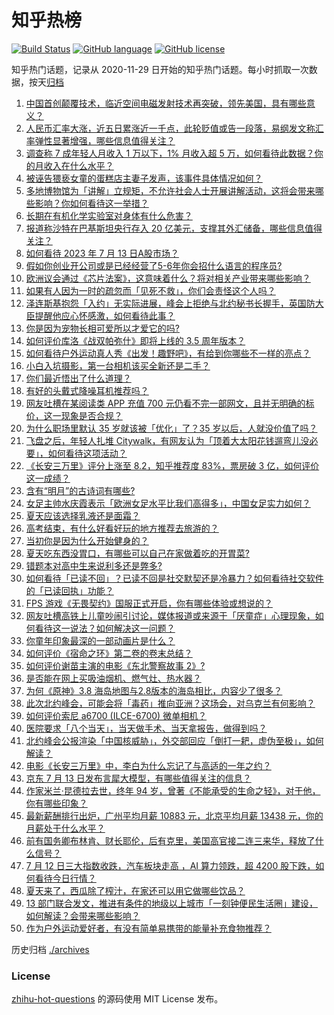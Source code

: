 # 知乎热榜
[![Build Status](https://github.com/ToWeLong/zhihu-hot-questions/workflows/CI/badge.svg)](https://github.com/ToWeLong/zhihu-hot-questions/actions)
[![GitHub language](https://img.shields.io/badge/language-golang-orange.svg)](https://golang.org/)
[![GitHub license](https://img.shields.io/github/license/ToWeLong/zhihu-hot-questions)](https://github.com/ToWeLong/zhihu-hot-questions/blob/main/LICENSE)

知乎热门话题，记录从 2020-11-29 日开始的知乎热门话题。每小时抓取一次数据，按天[归档](./archives)

<!-- BEGIN -->

1. [中国首创颠覆技术，临近空间电磁发射技术再突破，领先美国，具有哪些意义？](https://www.zhihu.com/question/611818563)
1. [人民币汇率大涨，近五日累涨近一千点，此轮贬值或告一段落，易纲发文称汇率弹性显著增强，哪些信息值得关注？](https://www.zhihu.com/question/611856950)
1. [调查称 7 成年轻人月收入 1 万以下，1% 月收入超 5 万，如何看待此数据？你的月收入在什么水平？](https://www.zhihu.com/question/611703189)
1. [被诬告猥亵女童的蛋糕店主妻子发声，该事件具体情况如何？](https://www.zhihu.com/question/611687170)
1. [多地博物馆为「讲解」立规矩，不允许社会人士开展讲解活动，这将会带来哪些影响？你如何看待这一举措？](https://www.zhihu.com/question/611700162)
1. [长期在有机化学实验室对身体有什么危害？](https://www.zhihu.com/question/263741321)
1. [报道称沙特在巴基斯坦央行存入 20 亿美元，支撑其外汇储备，哪些信息值得关注？](https://www.zhihu.com/question/611662698)
1. [如何看待 2023 年 7 月 13 日A股市场？](https://www.zhihu.com/question/611856396)
1. [假如你创业开公司或是已经经营了5-6年你会招什么语言的程序员?](https://www.zhihu.com/question/611194909)
1. [欧洲议会通过《芯片法案》，这意味着什么？将对相关产业带来哪些影响？](https://www.zhihu.com/question/611813227)
1. [如果有人因为一时的疏忽而「见死不救」，你们会责怪这个人吗？](https://www.zhihu.com/question/611773533)
1. [泽连斯基抱怨「入约」无实际进展，峰会上拒绝与北约秘书长握手，英国防大臣提醒他应心怀感激，如何看待此事？](https://www.zhihu.com/question/611856980)
1. [你是因为宠物长相可爱所以才爱它的吗?](https://www.zhihu.com/question/609085095)
1. [如何评价库洛《战双帕弥什》即将上线的 3.5 周年版本？](https://www.zhihu.com/question/611520886)
1. [如何看待户外运动真人秀《出发！趣野吧》，有给到你哪些不一样的亮点？](https://www.zhihu.com/question/611767846)
1. [小白入坑摄影，第一台相机该买全新还是二手？](https://www.zhihu.com/question/611326099)
1. [你们最近悟出了什么道理？](https://www.zhihu.com/question/607789584)
1. [有好的头戴式降噪耳机推荐吗？](https://www.zhihu.com/question/607044201)
1. [网友吐槽在某阅读类 APP 充值 700 元仍看不完一部网文，且并无明确的标价，这一现象是否合规？](https://www.zhihu.com/question/611700839)
1. [为什么职场里默认 35 岁就该被「优化」了？35 岁以后，人就没价值了吗？](https://www.zhihu.com/question/611694440)
1. [飞盘之后，年轻人扎堆 Citywalk，有网友认为「顶着大太阳花钱遛弯儿没必要」，如何看待这项活动？](https://www.zhihu.com/question/611705071)
1. [《长安三万里》评分上涨至 8.2，知乎推荐度 83%，票房破 3 亿，如何评价这一成绩？](https://www.zhihu.com/question/611296005)
1. [含有“明月”的古诗词有哪些?](https://www.zhihu.com/question/606515816)
1. [女足主帅水庆霞表示「欧洲女足水平比我们高得多」，中国女足实力如何？](https://www.zhihu.com/question/611468729)
1. [夏天应该选择乳液还是面霜？](https://www.zhihu.com/question/607293898)
1. [高考结束，有什么好看好玩的地方推荐去旅游的？](https://www.zhihu.com/question/605978663)
1. [当初你是因为什么开始健身的？](https://www.zhihu.com/question/608859216)
1. [夏天吃东西没胃口，有哪些可以自己在家做着吃的开胃菜?](https://www.zhihu.com/question/608059126)
1. [错题本对高中生来说利多还是弊多?](https://www.zhihu.com/question/611315083)
1. [如何看待「已读不回」？已读不回是社交默契还是冷暴力？如何看待社交软件的「已读回执」功能？](https://www.zhihu.com/question/611722499)
1. [FPS 游戏《无畏契约》国服正式开启，你有哪些体验或想说的？](https://www.zhihu.com/question/611551902)
1. [网友吐槽高铁上儿童吵闹引讨论，媒体报道或来源于「厌童症」心理现象，如何看待这一说法？如何解决这一问题？](https://www.zhihu.com/question/611512782)
1. [你童年印象最深的一部动画片是什么？](https://www.zhihu.com/question/611043450)
1. [如何评价《宿命之环》第二卷的卷末总结？](https://www.zhihu.com/question/611776520)
1. [如何评价谢苗主演的电影《东北警察故事 2》?](https://www.zhihu.com/question/611110944)
1. [是否能在网上买吸油烟机、燃气灶、热水器？](https://www.zhihu.com/question/271307525)
1. [为何《原神》3.8 海岛地图与2.8版本的海岛相比，内容少了很多？](https://www.zhihu.com/question/611308656)
1. [此次北约峰会，可能会将「毒药」推向亚洲？这场会，对乌克兰有何影响？](https://www.zhihu.com/question/611484682)
1. [如何评价索尼 a6700 (ILCE-6700) 微单相机？](https://www.zhihu.com/question/611813567)
1. [医院要求「八个当天」，当天做手术、当天拿报告，做得到吗？](https://www.zhihu.com/question/611709050)
1. [北约峰会公报渲染「中国核威胁」，外交部回应「倒打一耙，虚伪至极」，如何解读？](https://www.zhihu.com/question/611716888)
1. [电影《长安三万里》中，李白为什么忘记了与高适的一年之约？](https://www.zhihu.com/question/611224954)
1. [京东 7 月 13 日发布言犀大模型，有哪些值得关注的信息？](https://www.zhihu.com/question/611656790)
1. [作家米兰·昆德拉去世，终年 94 岁，曾著《不能承受的生命之轻》，对于他，你有哪些印象？](https://www.zhihu.com/question/611731402)
1. [最新薪酬排行出炉，广州平均月薪 10883 元，北京平均月薪 13438 元，你的月薪处于什么水平？](https://www.zhihu.com/question/611878141)
1. [前有国务卿布林肯、财长耶伦，后有克里，美国高官接二连三来华，释放了什么信号？](https://www.zhihu.com/question/611715613)
1. [7 月 12 日三大指数收跌，汽车板块走高 ，AI 算力领跌，超 4200 股下跌，如何看待今日行情？](https://www.zhihu.com/question/611666950)
1. [夏天来了，西瓜除了榨汁，在家还可以用它做哪些饮品？](https://www.zhihu.com/question/600824822)
1. [13 部门联合发文，推进有条件的地级以上城市「一刻钟便民生活圈」建设，如何解读？会带来哪些影响？](https://www.zhihu.com/question/611706370)
1. [作为户外运动爱好者，有没有简单易携带的能量补充食物推荐？](https://www.zhihu.com/question/610391656)

<!-- END -->

历史归档 [./archives](./archives)


### License
[zhihu-hot-questions](https://github.com/towelong/zhihu-hot-questions) 的源码使用 MIT License 发布。